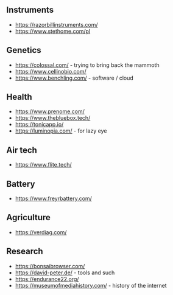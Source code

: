 
## Instruments
* https://razorbillinstruments.com/
* https://www.stethome.com/pl

## Genetics 
* https://colossal.com/ - trying to bring back the mammoth
* https://www.cellinobio.com/
* https://www.benchling.com/ - software / cloud 

## Health 
* https://www.prenome.com/
* https://www.thebluebox.tech/
* https://tonicapp.io/
* https://luminopia.com/ - for lazy eye

## Air tech
* https://www.flite.tech/

## Battery
* https://www.freyrbattery.com/

## Agriculture
* https://verdiag.com/

## Research
* https://bonsaibrowser.com/
* https://david-peter.de/ - tools and such
* https://endurance22.org/
* https://museumofmediahistory.com/ - history of the internet